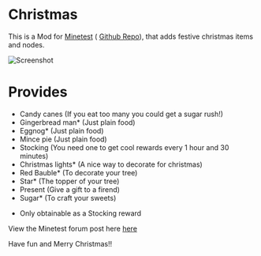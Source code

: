 # Christmas
This is a Mod for [Minetest](https://www.minetest.net/) ( [Github Repo](https://github.com/Minetest/minetest)), that adds festive christmas items and nodes.


![Screenshot](https://github.com/Extex101/christmas/blob/master/screenshot.png)

# Provides
 - Candy canes (If you eat too many you could get a sugar rush!)
 - Gingerbread man* (Just plain food)
 - Eggnog* (Just plain food)
 - Mince pie (Just plain food)
 - Stocking (You need one to get cool rewards every 1 hour and 30 minutes)
 - Christmas lights* (A nice way to decorate for christmas)
 - Red Bauble* (To decorate your tree)
 - Star* (The topper of your tree)
 - Present (Give a gift to a firend)
 - Sugar* (To craft your sweets)

* Only obtainable as a Stocking reward


View the Minetest forum post here [here](https://forum.minetest.net/viewtopic.php?f=9&t=23729)

Have fun and Merry Christmas!!
